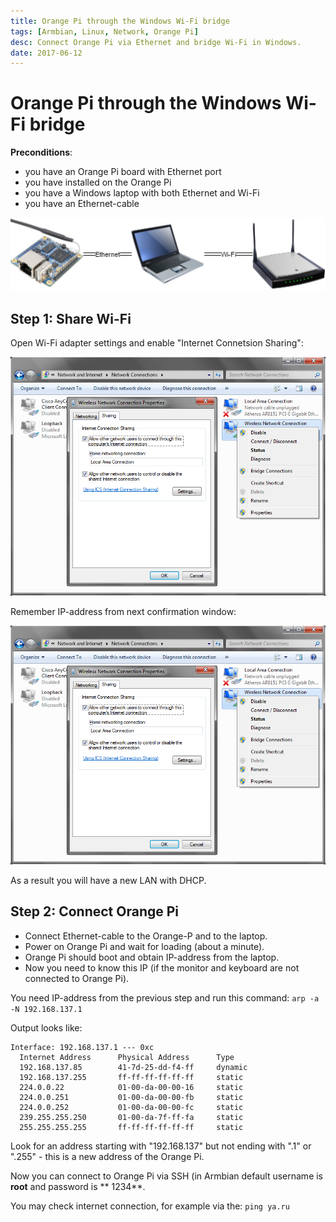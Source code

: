 ```yaml
---
title: Orange Pi through the Windows Wi-Fi bridge
tags: [Armbian, Linux, Network, Orange Pi]
desc: Connect Orange Pi via Ethernet and bridge Wi-Fi in Windows.
date: 2017-06-12
---
```


# Orange Pi through the Windows Wi-Fi bridge

**Preconditions**:

- you have an Orange Pi board with Ethernet port
- you have installed on the Orange Pi
- you have a Windows laptop with both Ethernet and Wi-Fi
- you have an Ethernet-cable

![Orange Pi - Laptop - Access Point](/resources/orange-pi-through-windows-wifi-bridge/orange_pi-laptop-access_point.png)

## Step 1: Share Wi-Fi

Open Wi-Fi adapter settings and enable "Internet Connetsion Sharing":

![Share Wi-fi](/resources//orange-pi-through-windows-wifi-bridge/share-wifi-win-lan-access-1.png)

Remember IP-address from next confirmation window:

![Share confirmation](/resources//orange-pi-through-windows-wifi-bridge/share-wifi-win-lan-access-1.png)

As a result you will have a new LAN with DHCP.

## Step 2: Connect Orange Pi

- Connect Ethernet-cable to the Orange-P and to the laptop.
- Power on Orange Pi and wait for loading (about a minute).
- Orange Pi should boot and obtain IP-address from the laptop.
- Now you need to know this IP (if the monitor and keyboard are not connected to Orange Pi).

You need IP-address from the previous step and run this command: `arp -a -N 192.168.137.1`

Output looks like:

```shell
Interface: 192.168.137.1 --- 0xc
  Internet Address      Physical Address      Type
  192.168.137.85        41-7d-25-dd-f4-ff     dynamic
  192.168.137.255       ff-ff-ff-ff-ff-ff     static
  224.0.0.22            01-00-da-00-00-16     static
  224.0.0.251           01-00-da-00-00-fb     static
  224.0.0.252           01-00-da-00-00-fc     static
  239.255.255.250       01-00-da-7f-ff-fa     static
  255.255.255.255       ff-ff-ff-ff-ff-ff     static
```

Look for an address starting with "192.168.137" but not ending with ".1" or ".255" - this is a new
address of the Orange Pi.

Now you can connect to Orange Pi via SSH (in Armbian default username is **root** and password is **
1234**.

You may check internet connection, for example via the: `ping ya.ru`
